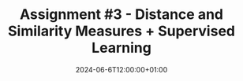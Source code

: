 ---
type: assignment
date: 2024-06-6T12:00:00+01:00
title: 'Assignment #3 - Distance and Similarity Measures + Supervised Learning'
pdf: /static_files/Exercises/Sheets/MVexercise3.pdf
attachment: /static_files/Exercises/Solutions/Ex3_Q2.R
solutions: /static_files/Exercises/Solutions/MVexercise_sol3.pdf
---